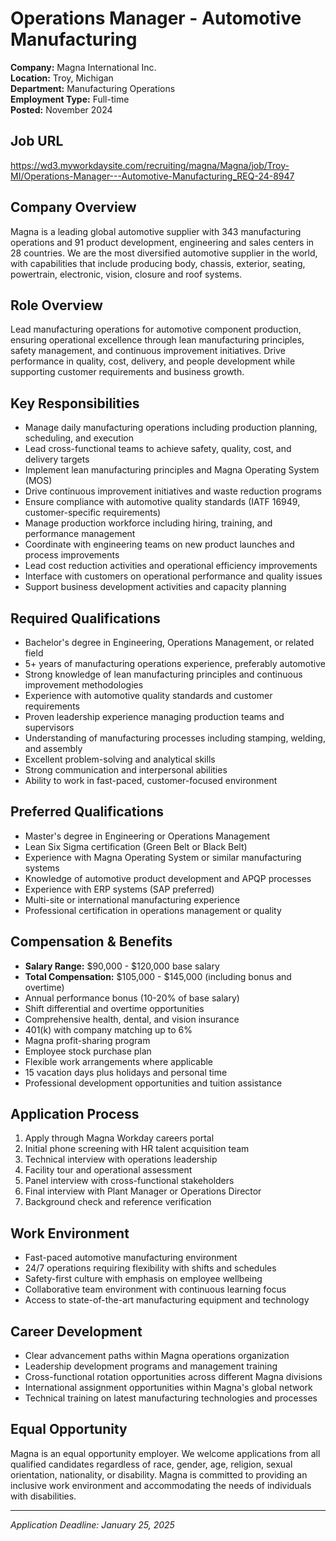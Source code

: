 # Operations Manager - Automotive Manufacturing
**Company:** Magna International Inc.  
**Location:** Troy, Michigan  
**Department:** Manufacturing Operations  
**Employment Type:** Full-time  
**Posted:** November 2024  

## Job URL
https://wd3.myworkdaysite.com/recruiting/magna/Magna/job/Troy-MI/Operations-Manager---Automotive-Manufacturing_REQ-24-8947

## Company Overview
Magna is a leading global automotive supplier with 343 manufacturing operations and 91 product development, engineering and sales centers in 28 countries. We are the most diversified automotive supplier in the world, with capabilities that include producing body, chassis, exterior, seating, powertrain, electronic, vision, closure and roof systems.

## Role Overview
Lead manufacturing operations for automotive component production, ensuring operational excellence through lean manufacturing principles, safety management, and continuous improvement initiatives. Drive performance in quality, cost, delivery, and people development while supporting customer requirements and business growth.

## Key Responsibilities
- Manage daily manufacturing operations including production planning, scheduling, and execution
- Lead cross-functional teams to achieve safety, quality, cost, and delivery targets
- Implement lean manufacturing principles and Magna Operating System (MOS)
- Drive continuous improvement initiatives and waste reduction programs
- Ensure compliance with automotive quality standards (IATF 16949, customer-specific requirements)
- Manage production workforce including hiring, training, and performance management
- Coordinate with engineering teams on new product launches and process improvements
- Lead cost reduction activities and operational efficiency improvements
- Interface with customers on operational performance and quality issues
- Support business development activities and capacity planning

## Required Qualifications
- Bachelor's degree in Engineering, Operations Management, or related field
- 5+ years of manufacturing operations experience, preferably automotive
- Strong knowledge of lean manufacturing principles and continuous improvement methodologies
- Experience with automotive quality standards and customer requirements
- Proven leadership experience managing production teams and supervisors
- Understanding of manufacturing processes including stamping, welding, and assembly
- Excellent problem-solving and analytical skills
- Strong communication and interpersonal abilities
- Ability to work in fast-paced, customer-focused environment

## Preferred Qualifications
- Master's degree in Engineering or Operations Management
- Lean Six Sigma certification (Green Belt or Black Belt)
- Experience with Magna Operating System or similar manufacturing systems
- Knowledge of automotive product development and APQP processes
- Experience with ERP systems (SAP preferred)
- Multi-site or international manufacturing experience
- Professional certification in operations management or quality

## Compensation & Benefits
- **Salary Range:** $90,000 - $120,000 base salary
- **Total Compensation:** $105,000 - $145,000 (including bonus and overtime)
- Annual performance bonus (10-20% of base salary)
- Shift differential and overtime opportunities
- Comprehensive health, dental, and vision insurance
- 401(k) with company matching up to 6%
- Magna profit-sharing program
- Employee stock purchase plan
- Flexible work arrangements where applicable
- 15 vacation days plus holidays and personal time
- Professional development opportunities and tuition assistance

## Application Process
1. Apply through Magna Workday careers portal
2. Initial phone screening with HR talent acquisition team
3. Technical interview with operations leadership
4. Facility tour and operational assessment
5. Panel interview with cross-functional stakeholders
6. Final interview with Plant Manager or Operations Director
7. Background check and reference verification

## Work Environment
- Fast-paced automotive manufacturing environment
- 24/7 operations requiring flexibility with shifts and schedules
- Safety-first culture with emphasis on employee wellbeing
- Collaborative team environment with continuous learning focus
- Access to state-of-the-art manufacturing equipment and technology

## Career Development
- Clear advancement paths within Magna operations organization
- Leadership development programs and management training
- Cross-functional rotation opportunities across different Magna divisions
- International assignment opportunities within Magna's global network
- Technical training on latest manufacturing technologies and processes

## Equal Opportunity
Magna is an equal opportunity employer. We welcome applications from all qualified candidates regardless of race, gender, age, religion, sexual orientation, nationality, or disability. Magna is committed to providing an inclusive work environment and accommodating the needs of individuals with disabilities.

---
*Application Deadline: January 25, 2025*